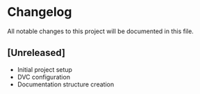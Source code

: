 # Changelog

All notable changes to this project will be documented in this file.

## [Unreleased]
- Initial project setup
- DVC configuration
- Documentation structure creation
